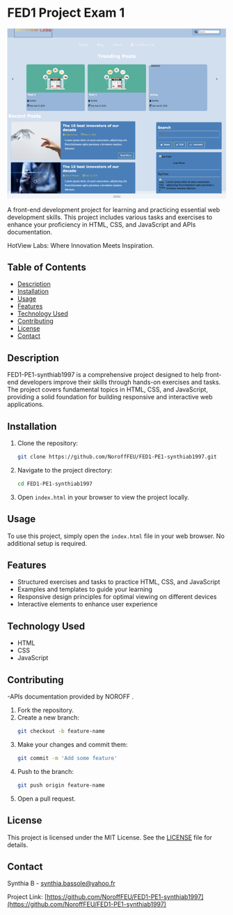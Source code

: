 # FED1 Project Exam 1

![Project Screenshot](/assets/Screenshot%202024-06-07%20at%2021.26.48.png)


A front-end development project for learning and practicing essential web development skills. This project includes various tasks and exercises to enhance your proficiency in HTML, CSS, and JavaScript and APIs documentation.

HotView Labs: Where Innovation Meets Inspiration.


## Table of Contents

- [Description](#description)
- [Installation](#installation)
- [Usage](#usage)
- [Features](#features)
- [Technology Used](#technology-used)
- [Contributing](#contributing)
- [License](#license)
- [Contact](#contact)

## Description

FED1-PE1-synthiab1997 is a comprehensive project designed to help front-end developers improve their skills through hands-on exercises and tasks. The project covers fundamental topics in HTML, CSS, and JavaScript, providing a solid foundation for building responsive and interactive web applications.

## Installation

1. Clone the repository:
    ```bash
    git clone https://github.com/NoroffFEU/FED1-PE1-synthiab1997.git
    ```
2. Navigate to the project directory:
    ```bash
    cd FED1-PE1-synthiab1997
    ```
3. Open `index.html` in your browser to view the project locally.

## Usage

To use this project, simply open the `index.html` file in your web browser. No additional setup is required.

## Features

- Structured exercises and tasks to practice HTML, CSS, and JavaScript
- Examples and templates to guide your learning
- Responsive design principles for optimal viewing on different devices
- Interactive elements to enhance user experience

## Technology Used

- HTML
- CSS
- JavaScript

## Contributing

-APIs documentation provided by NOROFF .

1. Fork the repository.
2. Create a new branch:
    ```bash
    git checkout -b feature-name
    ```
3. Make your changes and commit them:
    ```bash
    git commit -m 'Add some feature'
    ```
4. Push to the branch:
    ```bash
    git push origin feature-name
    ```
5. Open a pull request.

## License

This project is licensed under the MIT License. See the [LICENSE](LICENSE) file for details.

## Contact

Synthia B - [synthia.bassole@yahoo.fr](mailto:synthia.bassole@yahoo.fr)

Project Link: [https://github.com/NoroffFEU/FED1-PE1-synthiab1997](https://github.com/NoroffFEU/FED1-PE1-synthiab1997)






